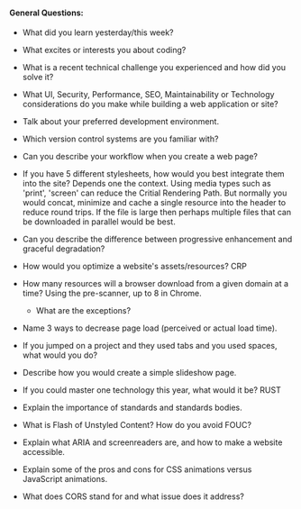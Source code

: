 
#### General Questions:

* What did you learn yesterday/this week?

* What excites or interests you about coding?
* What is a recent technical challenge you experienced and how did you solve it?
* What UI, Security, Performance, SEO, Maintainability or Technology considerations do you make while building a web application or site?
* Talk about your preferred development environment.
* Which version control systems are you familiar with?
* Can you describe your workflow when you create a web page?

* If you have 5 different stylesheets, how would you best integrate them into the site?
Depends one the context. Using media types such as 'print', 'screen' can reduce the Critial Rendering Path. But normally you would concat, minimize and cache a single resource into the header to reduce round trips. If the file is large then perhaps multiple files that can be downloaded in parallel would be best.   


* Can you describe the difference between progressive enhancement and graceful degradation?

* How would you optimize a website's assets/resources?
CRP

* How many resources will a browser download from a given domain at a time?
Using the pre-scanner, up to 8 in Chrome.
  * What are the exceptions?

* Name 3 ways to decrease page load (perceived or actual load time).

* If you jumped on a project and they used tabs and you used spaces, what would you do?

* Describe how you would create a simple slideshow page.

* If you could master one technology this year, what would it be?
RUST

* Explain the importance of standards and standards bodies.

* What is Flash of Unstyled Content? How do you avoid FOUC?

* Explain what ARIA and screenreaders are, and how to make a website accessible.

* Explain some of the pros and cons for CSS animations versus JavaScript animations.

* What does CORS stand for and what issue does it address?

